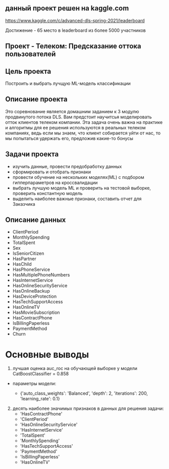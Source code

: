 ﻿## данный проект решен на kaggle.com

https://www.kaggle.com/c/advanced-dls-spring-2021/leaderboard

Достижение - 65 место в leaderboard из более 5000 участников

## Проект - Телеком: Предсказание оттока пользователей

## Цель проекта 
Построить и выбрать лучщую ML-модель классификации

## Описание проекта
Это соревнование является домашним заданием к 3 модулю продвинутого потока DLS. 
Вам предстоит научитсья моделировать отток клиентов телеком компании. 
Эта задача очень важна на практике и алгоритмы для ее решения используются в реальных телеком компаниях, ведь если мы знаем, что клиент собирается уйти от нас, то мы попытаться удержать его, предложив какие-то бонусы

## Задачи проекта
- изучить данные, провести предобработку данных
- сформировать и отобрать признаки
- провести обучение на нескольких моделях(ML) с подбором гипперпараметров на кроссвалидации
- выбрать лучшую модель ML и проверить на тестовой выборке, проверить константную модель
- выделить наиболее важные признаки, составить отчет для Заказчика

## Описание данных
- ClientPeriod                
- MonthlySpending             
- TotalSpent                  
- Sex                         
- IsSeniorCitizen             
- HasPartner                  
- HasChild                    
- HasPhoneService             
- HasMultiplePhoneNumbers     
- HasInternetService          
- HasOnlineSecurityService    
- HasOnlineBackup             
- HasDeviceProtection         
- HasTechSupportAccess        
- HasOnlineTV                 
- HasMovieSubscription        
- HasContractPhone            
- IsBillingPaperless          
- PaymentMethod               
- Churn 

# Основные выводы
1. лучшая оценка auc_roc на обучающей выборке у модели CatBoostClassifier  =  0.858

- параметры модели:

    - {'auto_class_weights': 'Balanced', 'depth': 2, 'iterations': 200, 'learning_rate': 0.1}

2. десять наиболее значимых признаков в данных для решения задачи:
    - 'HasContractPhone'
    - 'ClientPeriod'
    - 'HasOnlineSecurityService'
    - 'HasInternetService'
    - 'TotalSpent'
    - 'MonthlySpending'
    - 'HasTechSupportAccess'
    - 'PaymentMethod'
    - 'IsBillingPaperless'
    - 'HasOnlineTV'
